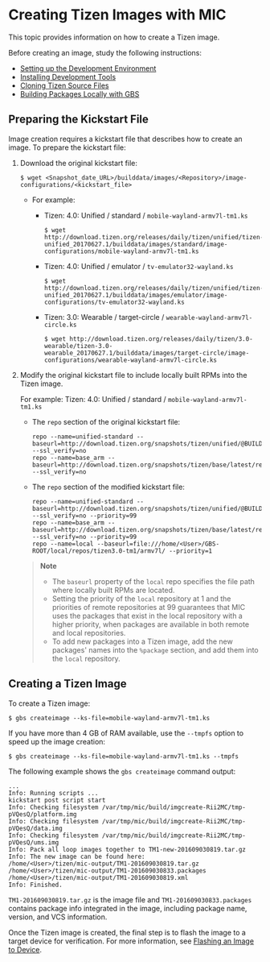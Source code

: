 # Creating Tizen Images with MIC

This topic provides information on how to create a Tizen image.

Before creating an image, study the following instructions:

- [Setting up the Development Environment](setting-up.md)
- [Installing Development Tools](installing.md)
- [Cloning Tizen Source Files](cloning.md)
- [Building Packages Locally with GBS](building.md)

## Preparing the Kickstart File

Image creation requires a kickstart file that describes how to create an image. To prepare the kickstart file:

1. Download the original kickstart file:

   ```
   $ wget <Snapshot_date_URL>/builddata/images/<Repository>/image-configurations/<kickstart_file>
   ```

   - For example:

     - Tizen: 4.0: Unified / standard / `mobile-wayland-armv7l-tm1.ks`

       ```
       $ wget http://download.tizen.org/releases/daily/tizen/unified/tizen-unified_20170627.1/builddata/images/standard/image-configurations/mobile-wayland-armv7l-tm1.ks
       ```

     - Tizen: 4.0: Unified / emulator / `tv-emulator32-wayland.ks`

       ```
       $ wget http://download.tizen.org/releases/daily/tizen/unified/tizen-unified_20170627.1/builddata/images/emulator/image-configurations/tv-emulator32-wayland.ks
       ```

     - Tizen: 3.0: Wearable / target-circle / `wearable-wayland-armv7l-circle.ks`

       ```
       $ wget http://download.tizen.org/releases/daily/tizen/3.0-wearable/tizen-3.0-wearable_20170627.1/builddata/images/target-circle/image-configurations/wearable-wayland-armv7l-circle.ks
       ```

2. Modify the original kickstart file to include locally built RPMs into the Tizen image.

   For example: Tizen: 4.0: Unified / standard / `mobile-wayland-armv7l-tm1.ks`

   - The `repo` section of the original kickstart file:

     ```
     repo --name=unified-standard --baseurl=http://download.tizen.org/snapshots/tizen/unified/@BUILD_ID@/repos/standard/packages/ --ssl_verify=no
     repo --name=base_arm --baseurl=http://download.tizen.org/snapshots/tizen/base/latest/repos/arm/packages/ --ssl_verify=no
     ```

   - The `repo` section of the modified kickstart file:

     ```
     repo --name=unified-standard --baseurl=http://download.tizen.org/snapshots/tizen/unified/@BUILD_ID@/repos/standard/packages/ --ssl_verify=no --priority=99
     repo --name=base_arm --baseurl=http://download.tizen.org/snapshots/tizen/base/latest/repos/arm/packages/ --ssl_verify=no --priority=99
     repo --name=local --baseurl=file:///home/<User>/GBS-ROOT/local/repos/tizen3.0-tm1/armv7l/ --priority=1
     ```

   > **Note**
   >
   > - The `baseurl` property of the `local` repo specifies the file path where locally built RPMs are located.
   > - Setting the priority of the `local` repository at 1 and the priorities of remote repositories at 99 guarantees that MIC uses the packages that exist in the local repository with a higher priority, when packages are available in both remote and local repositories.
   > - To add new packages into a Tizen image, add the new packages' names into the `%package` section, and add them into the `local` repository.

## Creating a Tizen Image

To create a Tizen image:

```
$ gbs createimage --ks-file=mobile-wayland-armv7l-tm1.ks
```

If you have more than 4 GB of RAM available, use the `--tmpfs` option to speed up the image creation:

```
$ gbs createimage --ks-file=mobile-wayland-armv7l-tm1.ks --tmpfs
```

The following example shows the `gbs createimage` command output:

```
...
Info: Running scripts ...
kickstart post script start
Info: Checking filesystem /var/tmp/mic/build/imgcreate-Rii2MC/tmp-pVQesQ/platform.img
Info: Checking filesystem /var/tmp/mic/build/imgcreate-Rii2MC/tmp-pVQesQ/data.img
Info: Checking filesystem /var/tmp/mic/build/imgcreate-Rii2MC/tmp-pVQesQ/ums.img
Info: Pack all loop images together to TM1-new-201609030819.tar.gz
Info: The new image can be found here:
/home/<User>/tizen/mic-output/TM1-201609030819.tar.gz
/home/<User>/tizen/mic-output/TM1-201609030833.packages
/home/<User>/tizen/mic-output/TM1-201609030819.xml
Info: Finished.
```

`TM1-201609030819.tar.gz` is the image file and `TM1-201609030833.packages` contains package info integrated in the image, including package name, version, and VCS information.

Once the Tizen image is created, the final step is to flash the image to a target device for verification. For more information, see [Flashing an Image to Device](flashing.md).
